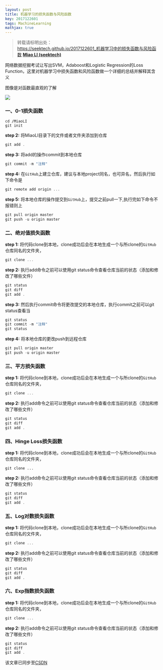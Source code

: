 ```yaml
---
layout: post
title: 机器学习的损失函数与风险函数
key: 2017122601
tags: MachineLearning
mathjax: true
---
```


>转载请标明出处：  
>https://seektech.github.io/2017122601_机器学习中的损失函数与风险函数 [**Miao LI (seektech)**](https://seektech.github.io/2017122601_机器学习中的损失函数与风险函数)

网络数据挖掘考试让写出SVM，Adaboost和Logistic Regression的Loss Function，这里对机器学习中损失函数和风险函数做一个详细的总结并解释其含义

图像是对函数最直观的了解

![](https://ws4.sinaimg.cn/large/006tNc79ly1fmuff77n66j30cm0cmmyk.jpg)

### [](#header-1)一、0-1损失函数

```shell
cd /MiaoLI
git init
```
**step 2:** 将MiaoLI目录下的文件或者文件夹添加到仓库

```js
git add .
```

**step 3:** 将add的操作commit到本地仓库

```js
git commit -m "注释"
```

**step 4:** 在`GitHub`上建立仓库，建议与本地project同名，也可异名，然后执行如下命令是

```js
git remote add origin ...
```
**step 5:** 将本地仓库的操作提交到`GitHub`上，提交之前pull一下,执行完如下命令不报错则上

```js
git pull origin master
git push -u origin master
```


### [](#header-2)二、绝对值损失函数

**step 1:** 将代码clone到本地，clone成功后会在本地生成一个与所clone的`GitHub`仓库同名的文件夹，

```js
git clone ...
```

**step 2:** 执行add命令之前可以使用git status命令查看仓库当前的状态（添加和修改了哪些文件）

```js
git status
git diff
git add .
```

**step 3:** 然后执行commit命令将更改提交的本地仓库，执行commit之前可以git status查看当

```js
git status
git commit -m "注释"
git status
```

**step 4:** 将本地仓库的更改push到远程仓库

```js
git pull origin master
git push -u origin master
```
### [](#header-3)三、平方损失函数

**step 1:** 将代码clone到本地，clone成功后会在本地生成一个与所clone的`GitHub`仓库同名的文件夹，

```js
git clone ...
```

**step 2:** 执行add命令之前可以使用git status命令查看仓库当前的状态（添加和修改了哪些文件）

```js
git status
git diff
git add .
```
### [](#header-4)四、Hinge Loss损失函数

**step 1:** 将代码clone到本地，clone成功后会在本地生成一个与所clone的`GitHub`仓库同名的文件夹，

```shell
git clone ...
```

**step 2:** 执行add命令之前可以使用git status命令查看仓库当前的状态（添加和修改了哪些文件）

```js
git status
git diff
git add .
```
### [](#header-5)五、Log对数损失函数

**step 1:** 将代码clone到本地，clone成功后会在本地生成一个与所clone的`GitHub`仓库同名的文件夹，

```js
git clone ...
```

**step 2:** 执行add命令之前可以使用git status命令查看仓库当前的状态（添加和修改了哪些文件）

```js
git status
git diff
git add .
```
### [](#header-6)六、Exp指数损失函数

**step 1:** 将代码clone到本地，clone成功后会在本地生成一个与所clone的`GitHub`仓库同名的文件夹，

```js
git clone ...
```

**step 2:** 执行add命令之前可以使用git status命令查看仓库当前的状态（添加和修改了哪些文件）

```js
git status
git diff
git add .
```
该文章已同步至[CSDN](http://blog.csdn.net/u013413471/article/details/78762238)  
